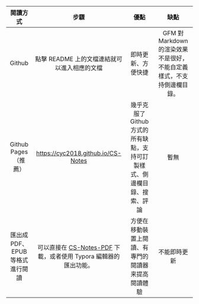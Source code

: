 | 閱讀方式 | 步驟 | 優點 | 缺點 |
| :--: | :--: | :--: | :--: |
| Github | 點擊 README 上的文檔連結就可以進入相應的文檔 | 即時更新、方便快捷 | GFM 對 Markdown 的渲染效果不是很好，不能自定義樣式，不支持側邊欄目錄。 |
| Github Pages<br>（推薦） | https://cyc2018.github.io/CS-Notes | 幾乎克服了 Github 方式的所有缺點，支持可訂製樣式、側邊欄目錄、搜索、評論 | 暫無 |
| 匯出成 PDF、EPUB 等格式進行閱讀 | 可以直接在 [CS-Notes-PDF](https://github.com/sjsdfg/CS-Notes-PDF) 下載，或者使用 Typora 編輯器的匯出功能。 | 方便在移動裝置上閱讀、有專門的閱讀器来提高閱讀體驗 | 不能即時更新 |
